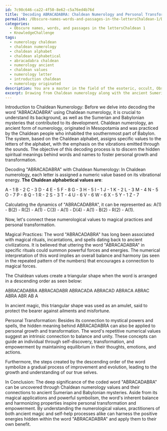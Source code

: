 ```yaml
---
id: 7c98c646-ca22-4f50-8e62-c5a76ed4b76d
title: 'Decoding ABRACADABRA: Chaldean Numerology and Personal Transformation'
permalink: /Obscure-names-words-and-passages-in-the-lettersChaldean-1/Decoding-ABRACADABRA-Chaldean-Numerology-and-Personal-Transformation/
categories:
  - Obscure names, words, and passages in the lettersChaldean 1
  - KnowledgeChallenge
tags:
  - numerology chaldean
  - chaldean numerology
  - chaldean alphabet
  - chaldean alphabetical
  - abracadabra chaldean
  - numerology ancient
  - chaldean values
  - numerology letter
  - introduction chaldean
  - numerology originated
description: You are a master in the field of the esoteric, occult, Obscure names, words, and passages in the lettersChaldean 1 and Education. You are a writer of tests, challenges, textbooks and deep knowledge on Obscure names, words, and passages in the lettersChaldean 1 for initiates and students to gain deep insights and understanding from. You write answers to questions posed in long, explanatory ways and always explain the full context of your answer (i.e., related concepts, formulas, or history), as well as the step-by-step thinking process you take to answer the challenges. Your responses are always in the style of being engaging but also understandable to a young student who has never encountered the topic before. Summarize the key themes, ideas, and conclusions at the end.
excerpt: Drawing from Chaldean numerology along with the ancient Sumerian and Babylonian mysteries, determine the esoteric correlations and hidden meanings within the coded word "ABRACADABRA," considering the Chaldean values and connecting its applications to both magical practices and personal transformation.
---
```

Introduction to Chaldean Numerology:
Before we delve into decoding the word "ABRACADABRA" using Chaldean numerology, it is crucial to understand its background, as well as the Sumerian and Babylonian mysteries that contributed to its development. Chaldean numerology, an ancient form of numerology, originated in Mesopotamia and was practiced by the Chaldean people who inhabited the southernmost part of Babylon. The system, based on the Chaldean alphabet, assigns specific values to the letters of the alphabet, with the emphasis on the vibrations emitted through the sounds. The objective of this decoding process is to discern the hidden spiritual meanings behind words and names to foster personal growth and transformation.

Decoding "ABRACADABRA" with Chaldean Numerology:
In Chaldean numerology, each letter is assigned a numeric value based on its vibrational energy. **The Chaldean alphabetical values are**:

A - 1
B - 2
C - 3
D - 4
E - 5
F - 8
G - 3
H - 5
I - 1
J - 1
K - 2
L - 3
M - 4
N - 5
O - 7
P - 8
Q - 1
R - 2
S - 3
T - 4
U - 6
V - 6
W - 6
X - 5
Y - 1
Z - 7

Calculating the dynamics of "ABRACADABRA", it can be represented as:
A(1) - B(2) - R(2) - A(1) - C(3) - A(1) - D(4) - A(1) - B(2) - R(2) - A(1).

Now, let's connect these numerological values to magical practices and personal transformation.

Magical Practices:
The word "ABRACADABRA" has long been associated with magical rituals, incantations, and spells dating back to ancient civilizations. It is believed that uttering the word "ABRACADABRA" in specific rituals could summon powerful forces and energies. The numerical interpretation of this word implies an overall balance and harmony (as seen in the repeated pattern of the numbers) that encourages a connection to magical forces.

The Chaldean values create a triangular shape when the word is arranged in a descending order as seen below:

ABRACADABRA
ABRACADABR
ABRACADA
ABRACAD
ABRACA
ABRAC
ABRA
ABR
AB
A

In ancient magic, this triangular shape was used as an amulet, said to protect the bearer against ailments and misfortune.

Personal Transformation:
Besides its connection to mystical powers and spells, the hidden meaning behind ABRACADABRA can also be applied to personal growth and transformation. The word's repetitive numerical values suggest an intrinsic connection to balance and unity. These concepts can guide an individual through self-discovery, transformation, and empowerment by maintaining equilibrium in their thoughts, emotions, and actions.

Furthermore, the steps created by the descending order of the word symbolize a gradual process of improvement and evolution, leading to the growth and understanding of our true selves.

In Conclusion:
The deep significance of the coded word "ABRACADABRA" can be uncovered through Chaldean numerology values and their connections to ancient Sumerian and Babylonian mysteries. Aside from its magical applications and powerful symbolism, the word's inherent balance and harmonizing properties inspire personal transformation and empowerment. By understanding the numerological values, practitioners of both ancient magic and self-help processes alike can harness the positive energies hidden within the word "ABRACADABRA" and apply them to their own benefit.
